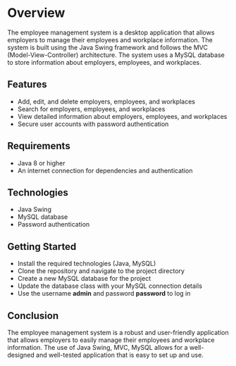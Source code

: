 <h1>Overview</h1>
The employee management system is a desktop application that allows employers to manage their employees and workplace information. The system is built using the Java Swing framework and follows the MVC (Model-View-Controller) architecture. The system uses a MySQL database to store information about employers, employees, and workplaces.
<br>
<h2>Features</h2>
<ul>
   <li>Add, edit, and delete employers, employees, and workplaces</li>
   <li>Search for employers, employees, and workplaces</li>
   <li>View detailed information about employers, employees, and workplaces</li>
   <li>Secure user accounts with password authentication</li>
 </ul>
<h2>Requirements</h2> 
 <ul>
   <li>Java 8 or higher</li>
   <li>An internet connection for dependencies and authentication</li>
 </ul>
   
<h2>Technologies</h2>
<ul>
   <li>Java Swing</li>
   <li>MySQL database</li>
   <li>Password authentication</li>
</ul>

<h2>Getting Started</h2>
<ul>
   <li>Install the required technologies (Java, MySQL)</li>
   <li>Clone the repository and navigate to the project directory</li>
   <li>Create a new MySQL database for the project</li>
   <li>Update the database class with your MySQL connection details</li>
   <li>Use the username <b>admin</b> and password <b>password</b> to log in</li>
</ul>

<h2>Conclusion</h2>
The employee management system is a robust and user-friendly application that allows employers to easily manage their employees and workplace information. The use of Java Swing, MVC, MySQL allows for a well-designed and well-tested application that is easy to set up and use.
